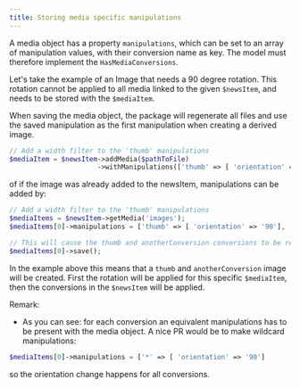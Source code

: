 ```yaml
---
title: Storing media specific manipulations
---
```


A media object has a property `manipulations`, which can be set to an array of manipulation values, with their conversion name as key. The model must therefore implement the `HasMediaConversions`.

Let's take the example of an Image that needs a 90 degree rotation. This rotation cannot be applied to all media linked to the given `$newsItem`, and needs to be stored with the `$mediaItem`.

When saving the media object, the package will regenerate all files and use the saved manipulation as the first manipulation when creating a derived image.
```php
// Add a width filter to the 'thumb' manipulations
$mediaItem = $newsItem->addMedia($pathToFile)
                      ->withManipulations(['thumb' => [ 'orientation' => '90'],'anotherConversions' => [ 'orientation' => '90']]);
```

of if the image was already added to the newsItem, manipulations can be added by:

```php
// Add a width filter to the 'thumb' manipulations
$mediaItems = $newsItem->getMedia('images');
$mediaItems[0]->manipulations = ['thumb' => [ 'orientation' => '90'], 'anotherConversions' => [ 'orientation' => '90']];

// This will cause the thumb and anotherConversion conversions to be regenerated
$mediaItems[0]->save();
```

In the example above this means that a `thumb` and `anotherConversion` image will be created. 
First the rotation will be applied for this specific `$mediaItem`, then the conversions in the `$newsItem` will be applied.

Remark:
- As you can see: for each conversion an equivalent manipulations has to be present with the media object.
A nice PR would be to make wildcard manipulations:
```php
$mediaItems[0]->manipulations = ['*' => [ 'orientation' => '90']
```
so the orientation change happens for all conversions.

